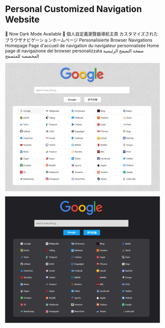 # Personal Customized Navigation Website

🦄 Now Dark Mode Available 🦄
個人自定義瀏覽器導航主頁
カスタマイズされたブラウザナビゲーションホームページ
Personalisierte Browser Navigations Homepage
Page d'accueil de navigation du navigateur personnalisée
Home page di navigazione del browser personalizzata
صفحة التصفح الرئيسية المخصصة للمتصفح

![tojohnonly](https://github.com/tojohnonly/personal.navigation.website/blob/master/Ensk's%20Web/images/Demo.png)


![tojohnonly](https://github.com/tojohnonly/personal.navigation.website/blob/master/Ensk's%20Web%20Dark/images/Demo.png)

